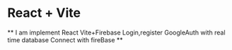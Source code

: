 # React + Vite
**
I am implement React Vite+Firebase
Login,register
GoogleAuth with real time database Connect with fireBase
**
